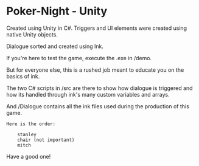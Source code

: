 # Poker-Night - Unity
Created using Unity in C#. Triggers and UI elements were created using native Unity objects. 

Dialogue sorted and created using Ink.

If you're here to test the game, execute the .exe in /demo.

But for everyone else, this is a rushed job meant to educate you on the basics of ink.

The two C# scripts in /src are there to show how dialogue is triggered and how its handled through ink's many custom variables and arrays.

And /Dialogue contains all the ink files used during the production of this game.

	Here is the order:

		stanley
		chair (not important)
		mitch
		
Have a good one!